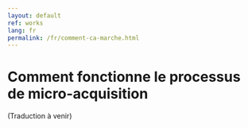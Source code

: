 ```yaml
---
layout: default
ref: works
lang: fr
permalink: /fr/comment-ca-marche.html
---
```


# Comment fonctionne le processus de micro-acquisition

(Traduction à venir)
